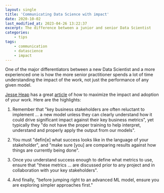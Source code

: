 ```yaml
---
layout: single
title: 'Communicating Data Science with impact'
date: 2020-10-02
last_modified_at: 2023-04-26 13:22:37
excerpt: The difference between a junior and senior Data Scientist
categories:
    - tips
tags:
    - communication
    - datascience
    - impact
---
```


One of the major differentiators between a new Data Scientist and a
more experienced one is how the more senior practitioner spends a lot
of time understanding the impact of the work, not just the performance
of any given model.

[Jesse Heap](https://towardsdatascience.com/@jjheap) has a great
[article](https://towardsdatascience.com/call-to-data-scientists-stop-using-measures-like-accuracy-precision-or-recall-1441f405e500)
of how to maximize the impact and adoption of your work.
Here are the highlights:

1. Remember that "key business stakeholders are often reluctant to
   implement ... a new model unless they can clearly understand how it
   could drive significant impact against their key business metrics",
   yet typically they "do not have the proper training to help interpret,
   understand and properly apply the output from our models".

2. You must "defin\[e\] what success looks like in the language of your
   stakeholder", and "make sure \[you\] are comparing results against how
   things are currently being done".

3. Once you understand success enough to define what metrics to use,
   ensure that "these metrics ... are discussed prior to any
   project and in collaboration with your key stakeholders".

4. And finally, "before jumping right to an advanced ML model, ensure you are
   exploring simpler approaches first."

